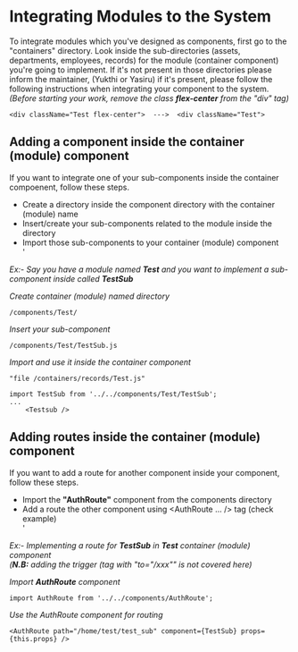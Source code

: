 # Integrating Modules to the System

To integrate modules which you've designed as components, first go to the "containers" directory. Look inside the sub-directories (assets, departments, employees, records) for the module (container component) you're going to implement. If it's not present in those directories please inform the maintainer, (Yukthi or Yasiru) if it's present, please follow the following instructions when integrating your component to the system.  
*(Before starting your work, remove the class **flex-center** from the "div" tag)*
```
<div className="Test flex-center">  --->  <div className="Test">
```


## Adding a component inside the container (module) component

If you want to integrate one of your sub-components inside the container compoenent, follow these steps.
- Create a directory inside the component directory with the container (module) name
- Insert/create your sub-components related to the module inside the directory
- Import those sub-components to your container (module) component  
'

*Ex:- Say you have a module named **Test** and you want to implement a sub-component inside called **TestSub***

*Create container (module) named directory*
```
/components/Test/
```  
*Insert your sub-component*
```
/components/Test/TestSub.js
```  
*Import and use it inside the container component*
```
"file /containers/records/Test.js"

import TestSub from '../../components/Test/TestSub';
...
    <Testsub />
```


## Adding routes inside the container (module) component

If you want to add a route for another component inside your component, follow these steps.
- Import the **"AuthRoute"** component from the components directory
- Add a route the other component using <AuthRoute ... /> tag (check example)  
'

*Ex:- Implementing a route for **TestSub** in **Test** container (module) component*  
*(**N.B:** adding the trigger (tag with "to="/xxx"" is not covered here)*

*Import **AuthRoute** component*
```
import AuthRoute from '../../components/AuthRoute';
```  
*Use the AuthRoute component for routing*
```
<AuthRoute path="/home/test/test_sub" component={TestSub} props={this.props} />
```  
